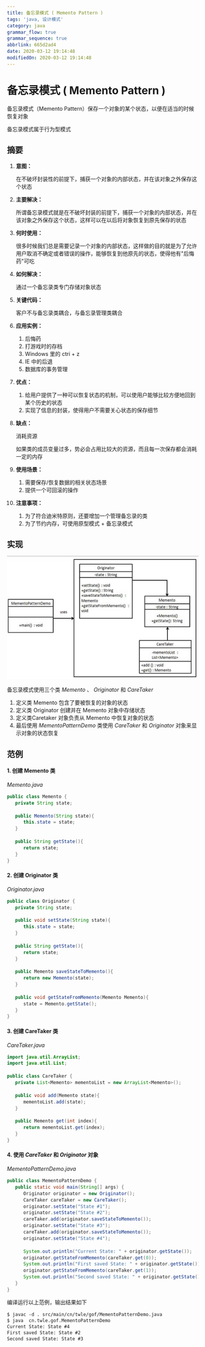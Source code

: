 ```yaml
---
title: 备忘录模式 ( Memento Pattern )
tags: 'java, 设计模式'
category: java
grammar_flow: true
grammar_sequence: true
abbrlink: 665d2ad4
date: 2020-03-12 19:14:48
modifiedOn: 2020-03-12 19:14:48
---
```

# 备忘录模式 ( Memento Pattern ) #

备忘录模式（Memento Pattern）保存一个对象的某个状态，以便在适当的时候恢复对象

备忘录模式属于行为型模式

<!-- more -->

## 摘要 ##

1.  **意图：**
    
    在不破坏封装性的前提下，捕获一个对象的内部状态，并在该对象之外保存这个状态
2.  **主要解决：**
    
    所谓备忘录模式就是在不破坏封装的前提下，捕获一个对象的内部状态，并在该对象之外保存这个状态，这样可以在以后将对象恢复到原先保存的状态
3.  **何时使用：**
    
    很多时候我们总是需要记录一个对象的内部状态，这样做的目的就是为了允许用户取消不确定或者错误的操作，能够恢复到他原先的状态，使得他有"后悔药"可吃
4.  **如何解决：**
    
    通过一个备忘录类专门存储对象状态
5.  **关键代码：**
    
    客户不与备忘录类耦合，与备忘录管理类耦合
6.  **应用实例：**
    
    1.  后悔药
    2.  打游戏时的存档
    3.  Windows 里的 ctri + z
    4.  IE 中的后退
    5.  数据库的事务管理
7.  **优点：**
    
    1.  给用户提供了一种可以恢复状态的机制，可以使用户能够比较方便地回到某个历史的状态
    2.  实现了信息的封装，使得用户不需要关心状态的保存细节
8.  **缺点：**
    
    消耗资源
    
    如果类的成员变量过多，势必会占用比较大的资源，而且每一次保存都会消耗一定的内存
9.  **使用场景：**
    
    1.  需要保存/恢复数据的相关状态场景
    2.  提供一个可回滚的操作
10. **注意事项：**
    
    1.  为了符合迪米特原则，还要增加一个管理备忘录的类
    2.  为了节约内存，可使用原型模式 + 备忘录模式

## 实现 ##

![备忘录模式](../../image/memento_pattern_1.jpg)

备忘录模式使用三个类 *Memento* 、 *Originator* 和 *CareTaker*

1.  定义类 Memento 包含了要被恢复的对象的状态
2.  定义类 Originator 创建并在 Memento 对象中存储状态
3.  定义类Caretaker 对象负责从 Memento 中恢复对象的状态
4.  最后使用 *MementoPatternDemo* 类使用 *CareTaker* 和 *Originator* 对象来显示对象的状态恢复

## 范例 ##

#### 1. 创建 Memento 类 ####

*Memento.java*

```java
public class Memento {
   private String state;

   public Memento(String state){
      this.state = state;
   }

   public String getState(){
      return state;
   }    
}
```

#### 2. 创建 Originator 类 ####

*Originator.java*

```java
public class Originator {
   private String state;

   public void setState(String state){
      this.state = state;
   }

   public String getState(){
      return state;
   }

   public Memento saveStateToMemento(){
      return new Memento(state);
   }

   public void getStateFromMemento(Memento Memento){
      state = Memento.getState();
   }
}
```

#### 3. 创建 CareTaker 类 ####

*CareTaker.java*

```java
import java.util.ArrayList;
import java.util.List;

public class CareTaker {
   private List<Memento> mementoList = new ArrayList<Memento>();

   public void add(Memento state){
      mementoList.add(state);
   }

   public Memento get(int index){
      return mementoList.get(index);
   }
}
```

#### 4. 使用 *CareTaker* 和 *Originator* 对象 ####

*MementoPatternDemo.java*

```java
public class MementoPatternDemo {
   public static void main(String[] args) {
      Originator originator = new Originator();
      CareTaker careTaker = new CareTaker();
      originator.setState("State #1");
      originator.setState("State #2");
      careTaker.add(originator.saveStateToMemento());
      originator.setState("State #3");
      careTaker.add(originator.saveStateToMemento());
      originator.setState("State #4");

      System.out.println("Current State: " + originator.getState());        
      originator.getStateFromMemento(careTaker.get(0));
      System.out.println("First saved State: " + originator.getState());
      originator.getStateFromMemento(careTaker.get(1));
      System.out.println("Second saved State: " + originator.getState());
   }
}
```

编译运行以上范例，输出结果如下

```shell
$ javac -d . src/main/cn/twle/gof/MementoPatternDemo.java
$ java  cn.twle.gof.MementoPatternDemo
Current State: State #4
First saved State: State #2
Second saved State: State #3
```

